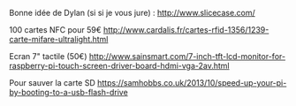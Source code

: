 Bonne idée de Dylan (si si je vous jure) :
http://www.slicecase.com/

100 cartes NFC pour 59€
http://www.cardalis.fr/cartes-rfid-1356/1239-carte-mifare-ultralight.html

Ecran 7" tactile (50€)
http://www.sainsmart.com/7-inch-tft-lcd-monitor-for-raspberry-pi-touch-screen-driver-board-hdmi-vga-2av.html

Pour sauver la carte SD
https://samhobbs.co.uk/2013/10/speed-up-your-pi-by-booting-to-a-usb-flash-drive